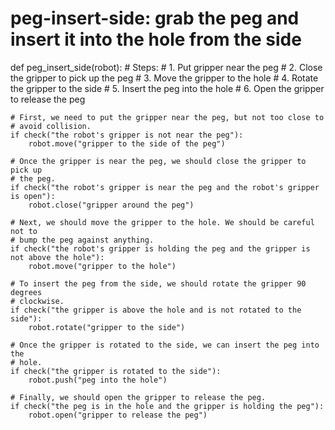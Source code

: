 # peg-insert-side: grab the peg and insert it into the hole from the side
def peg_insert_side(robot):
    # Steps:
    #  1. Put gripper near the peg
    #  2. Close the gripper to pick up the peg
    #  3. Move the gripper to the hole
    #  4. Rotate the gripper to the side
    #  5. Insert the peg into the hole
    #  6. Open the gripper to release the peg

    # First, we need to put the gripper near the peg, but not too close to
    # avoid collision.
    if check("the robot's gripper is not near the peg"):
        robot.move("gripper to the side of the peg")

    # Once the gripper is near the peg, we should close the gripper to pick up
    # the peg.
    if check("the robot's gripper is near the peg and the robot's gripper is open"):
        robot.close("gripper around the peg")

    # Next, we should move the gripper to the hole. We should be careful not to
    # bump the peg against anything.
    if check("the robot's gripper is holding the peg and the gripper is not above the hole"):
        robot.move("gripper to the hole")

    # To insert the peg from the side, we should rotate the gripper 90 degrees
    # clockwise.
    if check("the gripper is above the hole and is not rotated to the side"):
        robot.rotate("gripper to the side")

    # Once the gripper is rotated to the side, we can insert the peg into the
    # hole.
    if check("the gripper is rotated to the side"):
        robot.push("peg into the hole")

    # Finally, we should open the gripper to release the peg.
    if check("the peg is in the hole and the gripper is holding the peg"):
        robot.open("gripper to release the peg")